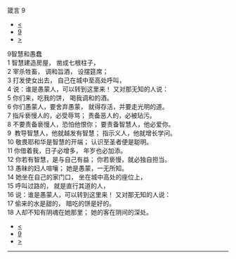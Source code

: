 ﻿





 箴言 9




* [<](bible/PRO08.md)
* [9](bible/PRO.md)
* [>](bible/PRO10.md)



 
9智慧和愚蠢  
1 智慧建造房屋， 凿成七根柱子，  
2 宰杀牲畜， 调和旨酒， 设摆筵席；  
3 打发使女出去， 自己在城中至高处呼叫，  
4 说：谁是愚蒙人，可以转到这里来！ 又对那无知的人说：  
5 你们来，吃我的饼， 喝我调和的酒。  
6 你们愚蒙人，要舍弃愚蒙， 就得存活，并要走光明的道。     
7 指斥亵慢人的，必受辱骂； 责备恶人的，必被玷污。  
8 不要责备亵慢人，恐怕他恨你； 要责备智慧人，他必爱你。  
9  教导智慧人，他就越发有智慧； 指示义人，他就增长学问。     
10 敬畏耶和华是智慧的开端； 认识至圣者便是聪明。  
11 你借着我，日子必增多， 年岁也必加添。  
12 你若有智慧，是与自己有益； 你若亵慢，就必独自担当。     
13 愚昧的妇人喧嚷； 她是愚蒙，一无所知。  
14 她坐在自己的家门口， 坐在城中高处的座位上，  
15 呼叫过路的， 就是直行其道的人，  
16 说：谁是愚蒙人，可以转到这里来！ 又对那无知的人说：  
17 偷来的水是甜的， 暗吃的饼是好的。  
18 人却不知有阴魂在她那里； 她的客在阴间的深处。 
* [<](bible/PRO08.md)
* [9](bible/PRO.md)
* [>](bible/PRO10.md)





---









